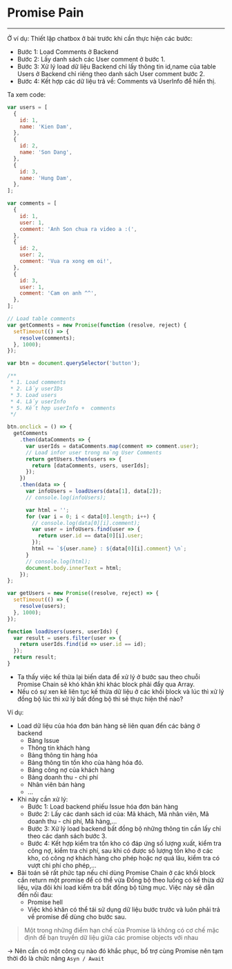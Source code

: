 # Promise Pain

---

Ở ví dụ: Thiết lập chatbox ở bài trước khi cần thực hiện các bước:

- Bước 1: Load Comments ở Backend
- Bước 2: Lấy danh sách các User comment ở bước 1.
- Bước 3: Xử lý load dữ liệu Backend chỉ lấy thông tin id,name của table Users ở Backend chỉ riêng theo danh sách User comment bước 2.
- Bước 4: Kết hợp các dữ liệu trả về: Comments và UserInfo để hiển thị.

Ta xem code:

```js
var users = [
  {
    id: 1,
    name: 'Kien Dam',
  },
  {
    id: 2,
    name: 'Son Dang',
  },
  {
    id: 3,
    name: 'Hung Dam',
  },
];

var comments = [
  {
    id: 1,
    user: 1,
    comment: 'Anh Son chua ra video a :(',
  },
  {
    id: 2,
    user: 2,
    comment: 'Vua ra xong em oi!',
  },
  {
    id: 3,
    user: 1,
    comment: 'Cam on anh ^^',
  },
];

// Load table comments
var getComments = new Promise(function (resolve, reject) {
  setTimeout(() => {
    resolve(comments);
  }, 1000);
});

var btn = document.querySelector('button');

/**
 * 1. Load comments
 * 2. Lấy userIDs
 * 3. Load users
 * 4. Lấy userInfo
 * 5. Kết hợp userInfo +  comments
 */

btn.onclick = () => {
  getComments
    .then(dataComments => {
      var userIds = dataComments.map(comment => comment.user);
      // Loađ infor user trong mảng User Comments
      return getUsers.then(users => {
        return [dataComments, users, userIds];
      });
    })
    .then(data => {
      var infoUsers = loadUsers(data[1], data[2]);
      // console.log(infoUsers);

      var html = '';
      for (var i = 0; i < data[0].length; i++) {
        // console.log(data[0][i].comment);
        var user = infoUsers.find(user => {
          return user.id == data[0][i].user;
        });
        html += `${user.name} : ${data[0][i].comment} \n`;
      }
      // console.log(html);
      document.body.innerText = html;
    });
};

var getUsers = new Promise((resolve, reject) => {
  setTimeout(() => {
    resolve(users);
  }, 1000);
});

function loadUsers(users, userIds) {
  var result = users.filter(user => {
    return userIds.find(id => user.id == id);
  });
  return result;
}
```

- Ta thấy việc kế thừa lại biến data để xử lý ở bước sau theo chuỗi Promise Chain sẽ khó khăn khi khác block phải đẩy qua Array.
- Nếu có sự xen kẻ liên tục kế thừa dữ liệu ở các khối block và lúc thì xử lý đồng bộ lúc thì xử lý bất đồng bộ thì sẽ thực hiện thế nào?

Ví dụ: 
- Load dữ liệu của hóa đơn bán hàng sẽ liên quan đến các bảng ở backend 
    - Bảng Issue
    - Thông tin khách hàng
    - Bảng thông tin hàng hóa
    - Bảng thông tin tồn kho của hàng hóa đó.
    - Bảng công nợ của khách hàng
    - Bảng doanh thu - chi phí
    - Nhân viên bán hàng
    - ...
- Khi này cần xử lý:
    - Bước 1: Load backend phiếu Issue hóa đơn bán hàng
    - Bước 2: Lấy các danh sách id của: Mã khách, Mã nhân viên, Mã doanh thu - chi phí, Mã hàng,...
    - Bước 3: Xử lý load backend bất đồng bộ những thông tin cần lấy chỉ theo các danh sách bước 3.
    - Bước 4: Kết hợp kiểm tra tồn kho có đáp ứng số lượng xuất, kiểm tra công nợ, kiểm tra chi phí, sau khi có được số lượng tồn kho ở các kho, có công nợ khách hàng cho phép hoặc nợ quá lâu, kiểm tra có vượt chi phí cho phép,...
- Bài toán sẽ rất phức tạp nếu chỉ dùng Promise Chain ở các khối block cần return một promise để có thể vừa Đồng bộ theo luồng có kế thừa dữ liệu, vừa đôi khi load kiểm tra bất đồng bộ từng mục. Việc này sẽ dẫn đến nối đau:
    - Promise hell
    - Việc khó khăn có thể tái sử dụng dữ liệu bước trước và luôn phải trả về promise để dùng cho bước sau.
> Một trong những điểm hạn chế của Promise là không có cơ chế mặc định để bạn truyền dữ liệu giữa các promise objects với nhau

-> Nên cần có một công cụ nào đó khắc phục, bổ trợ cùng Promise nên tạm thời đó là chức năng `Asyn / Await`